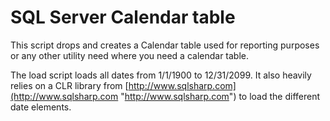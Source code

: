 SQL Server Calendar table
==================

This script drops and creates a Calendar table used for reporting purposes or any other utility need where you need a calendar table.

The load script loads all dates from 1/1/1900 to 12/31/2099.  It also heavily relies on a CLR library from [http://www.sqlsharp.com](http://www.sqlsharp.com "http://www.sqlsharp.com") to load the different date elements.

 

